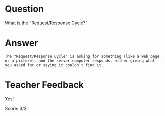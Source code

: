 # Question

What is the "Request/Response Cycle?"

# Answer
    The "Request/Response Cycle" is asking for something (like a web page or a picture), and the server computer responds, either giving what you asked for or saying it couldn't find it.

# Teacher Feedback

Yes!

Score: 3/3